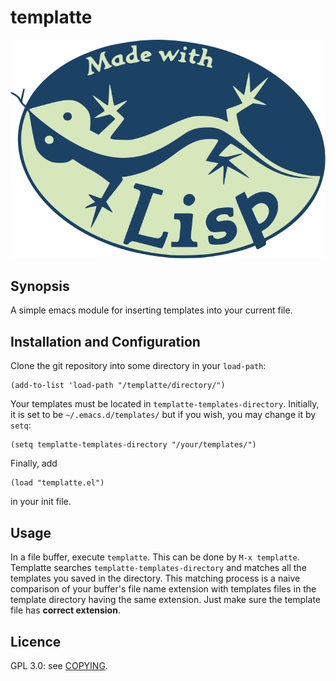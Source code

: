 # templatte

![](./made-with-lisp-flat.svg)

## Synopsis

A simple emacs module for inserting templates into your current file.

## Installation and Configuration

Clone the git repository into some directory in your `load-path`:

``` emacs-lisp
(add-to-list 'load-path "/templatte/directory/")
```

Your templates must be located in `templatte-templates-directory`.  Initially, it is set to be `~/.emacs.d/templates/` but if you wish, you may change it by `setq`:

``` emacs-lisp
(setq templatte-templates-directory "/your/templates/")
```

Finally, add

``` emacs-lisp
(load "templatte.el")
```
in your init file.

## Usage

In a file buffer, execute `templatte`.  This can be done by `M-x templatte`.  Templatte searches `templatte-templates-directory` and matches all the templates you saved in the directory.  This matching process is a naive comparison of your buffer's file name extension with templates files in the template directory having the same extension.  Just make sure the template file has **correct extension**.

## Licence

GPL 3.0: see [COPYING](./COPYING).


